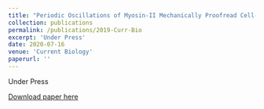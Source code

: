 ```yaml
---
title: "Periodic Oscillations of Myosin-II Mechanically Proofread Cell-Cell Connections to Ensure Robust Formation of the Cardiac Vessel"
collection: publications
permalink: /publications/2019-Curr-Bio
excerpt: 'Under Press'
date: 2020-07-16
venue: 'Current Biology'
paperurl: ''
---
```

Under Press

[Download paper here]()
